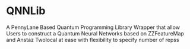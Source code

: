 # QNNLib

A PennyLane Based Quantum Programming Library Wrapper that allow Users to construct a Quantum Neural Networks based on ZZFeatureMap and Anstaz Twolocal at ease with flexibility to specify number of repss